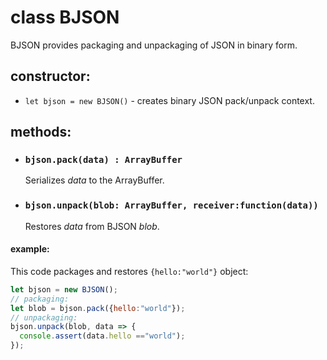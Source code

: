 # class BJSON

BJSON provides packaging and unpackaging of JSON in binary form.

## constructor:

* `let bjson = new BJSON()` - creates binary JSON pack/unpack context.

## methods:

* ### `bjson.pack(data) : ArrayBuffer`

  Serializes _data_ to the ArrayBuffer.

* ### `bjson.unpack(blob: ArrayBuffer, receiver:function(data))`

  Restores _data_ from BJSON _blob_. 

#### example:

This code packages and restores `{hello:"world"}` object:

```JavaScript
let bjson = new BJSON();
// packaging:
let blob = bjson.pack({hello:"world"});
// unpackaging:
bjson.unpack(blob, data => {
  console.assert(data.hello =="world");
});
```